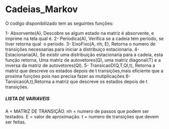 # Cadeias_Markov
O codigo disponibilizado tem as seguintes funções:

1- Absorvente(A), Descobre se algum estado na matriz é absorvente, e imprime na tela qual é.
2- Periodica(A), Verifica se a cadeia tem periodo, se tiver retorna qual  o periodo. 
3- EixoFixo(A, nh, E), Retorna o numero de transições necessarias para iniciar a distribuiço estacionaria. 
4- Estacionaria(A), Se existir uma distribuição estacionaria para a cadeia, esta função retorna, Uma matriz de autovetores(Q), uma matriz diagonal(T) e a inversa da matriz de autovetores(QI).
5- TransicaoD(Q,T,QI,t), Retorna a matriz que descreve os estados depois de t transições,mais eficiente que a proxima funções pois nao precisa fazer as mutiplicações 
6- Tansicao(A,t),Retorna a matriz que descreve os estados depois de t transições.


#####   LISTA DE VARIAVEIS ######

A = MATRIZ DE TRANSIÇÃO. 
nh = numero de passos que podem ser testados.
E = valor de aproximação.
t = numero de transições que devem ser feitas.
